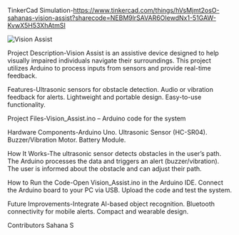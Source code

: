 TinkerCad Simulation-https://www.tinkercad.com/things/hVsMjmt2osO-sahanas-vision-assist?sharecode=NEBM9lrSAVAR6OIewdNx1-51GAW-KvwX5H53XhAtmSI

![Vision Assist]()



Project Description-Vision Assist is an assistive device designed to help visually impaired individuals navigate their surroundings. This project utilizes Arduino to process inputs from sensors and provide real-time feedback.

Features-Ultrasonic sensors for obstacle detection.
Audio or vibration feedback for alerts.
Lightweight and portable design.
Easy-to-use functionality.

Project Files-Vision_Assist.ino – Arduino code for the system

Hardware Components-Arduino Uno.
Ultrasonic Sensor (HC-SR04).
Buzzer/Vibration Motor.
Battery Module.

How It Works-The ultrasonic sensor detects obstacles in the user’s path.
The Arduino processes the data and triggers an alert (buzzer/vibration).
The user is informed about the obstacle and can adjust their path.

How to Run the Code-Open Vision_Assist.ino in the Arduino IDE.
Connect the Arduino board to your PC via USB.
Upload the code and test the system.

Future Improvements-Integrate AI-based object recognition.
Bluetooth connectivity for mobile alerts.
Compact and wearable design.

Contributors
Sahana S
